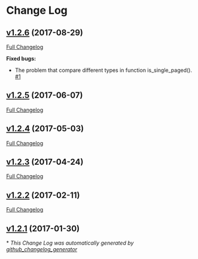 # Change Log

## [v1.2.6](https://github.com/sectsect/wp-split-single-page/tree/v1.2.6) (2017-08-29)
[Full Changelog](https://github.com/sectsect/wp-split-single-page/compare/v1.2.5...v1.2.6)

**Fixed bugs:**

- The problem that compare different types in function is\_single\_paged\(\). [\#1](https://github.com/sectsect/wp-split-single-page/issues/1)

## [v1.2.5](https://github.com/sectsect/wp-split-single-page/tree/v1.2.5) (2017-06-07)
[Full Changelog](https://github.com/sectsect/wp-split-single-page/compare/v1.2.4...v1.2.5)

## [v1.2.4](https://github.com/sectsect/wp-split-single-page/tree/v1.2.4) (2017-05-03)
[Full Changelog](https://github.com/sectsect/wp-split-single-page/compare/v1.2.3...v1.2.4)

## [v1.2.3](https://github.com/sectsect/wp-split-single-page/tree/v1.2.3) (2017-04-24)
[Full Changelog](https://github.com/sectsect/wp-split-single-page/compare/v1.2.2...v1.2.3)

## [v1.2.2](https://github.com/sectsect/wp-split-single-page/tree/v1.2.2) (2017-02-11)
[Full Changelog](https://github.com/sectsect/wp-split-single-page/compare/v1.2.1...v1.2.2)

## [v1.2.1](https://github.com/sectsect/wp-split-single-page/tree/v1.2.1) (2017-01-30)


\* *This Change Log was automatically generated by [github_changelog_generator](https://github.com/skywinder/Github-Changelog-Generator)*
